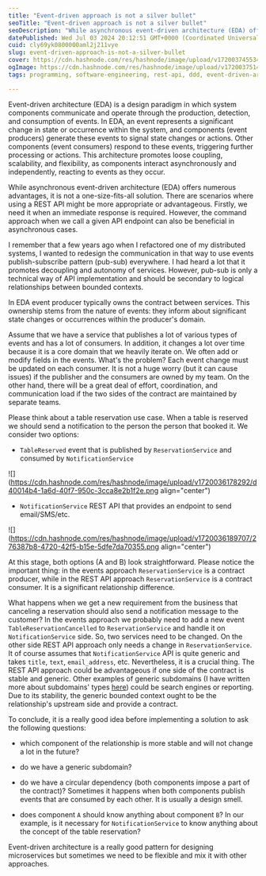 ```yaml
---
title: "Event-driven approach is not a silver bullet"
seoTitle: "Event-driven approach is not a silver bullet"
seoDescription: "While asynchronous event-driven architecture (EDA) offers numerous advantages, it is not a one-size-fits-all solution"
datePublished: Wed Jul 03 2024 20:12:51 GMT+0000 (Coordinated Universal Time)
cuid: cly69yk0800000aml2j211vye
slug: event-driven-approach-is-not-a-silver-bullet
cover: https://cdn.hashnode.com/res/hashnode/image/upload/v1720037455346/e8df12fa-25b9-4ddd-ab2c-9f88b957b832.png
ogImage: https://cdn.hashnode.com/res/hashnode/image/upload/v1720037514226/a381d751-157e-4dc9-b774-cfb6e7504fd0.png
tags: programming, software-engineering, rest-api, ddd, event-driven-architecture

---
```


Event-driven architecture (EDA) is a design paradigm in which system components communicate and operate through the production, detection, and consumption of events. In EDA, an event represents a significant change in state or occurrence within the system, and components (event producers) generate these events to signal state changes or actions. Other components (event consumers) respond to these events, triggering further processing or actions. This architecture promotes loose coupling, scalability, and flexibility, as components interact asynchronously and independently, reacting to events as they occur.

While asynchronous event-driven architecture (EDA) offers numerous advantages, it is not a one-size-fits-all solution. There are scenarios where using a REST API might be more appropriate or advantageous. Firstly, we need it when an immediate response is required. However, the command approach when we call a given API endpoint can also be beneficial in asynchronous cases.

I remember that a few years ago when I refactored one of my distributed systems, I wanted to redesign the communication in that way to use events publish-subscribe pattern (pub-sub) everywhere. I had heard a lot that it promotes decoupling and autonomy of services. However, pub-sub is only a technical way of API implementation and should be secondary to logical relationships between bounded contexts.

In EDA event producer typically owns the contract between services. This ownership stems from the nature of events: they inform about significant state changes or occurrences within the producer's domain.

Assume that we have a service that publishes a lot of various types of events and has a lot of consumers. In addition, it changes a lot over time because it is a core domain that we heavily iterate on. We often add or modify fields in the events. What's the problem? Each event change must be updated on each consumer. It is not a huge worry (but it can cause issues) if the publisher and the consumers are owned by my team. On the other hand, there will be a great deal of effort, coordination, and communication load if the two sides of the contract are maintained by separate teams.

Please think about a table reservation use case. When a table is reserved we should send a notification to the person the person that booked it. We consider two options:

* `TableReserved` event that is published by `ReservationService` and consumed by `NotificationService`
    

![](https://cdn.hashnode.com/res/hashnode/image/upload/v1720036178292/d40014b4-1a6d-40f7-950c-3cca8e2b1f2e.png align="center")

* `NotificationService` REST API that provides an endpoint to send email/SMS/etc.
    

![](https://cdn.hashnode.com/res/hashnode/image/upload/v1720036189707/276387b8-4720-42f5-b15e-5dfe7da70355.png align="center")

At this stage, both options (A and B) look straightforward. Please notice the important thing: in the events approach `ReservationService` is a contract producer, while in the REST API approach `ReservationService` is a contract consumer. It is a significant relationship difference.

What happens when we get a new requirement from the business that canceling a reservation should also send a notification message to the customer? In the events approach we probably need to add a new event `TableReservationCancelled` to `ReservationService` and handle it on `NotificationService` side. So, two services need to be changed. On the other side REST API approach only needs a change in `ReservationService`. It of course assumes that `NotificationService` API is quite generic and takes `title`, `text`, `email_address`, etc. Nevertheless, it is a crucial thing. The REST API approach could be advantageous if one side of the contract is stable and generic. Other examples of generic subdomains (I have written more about subdomains' types [here](https://jorzel.hashnode.dev/strategic-domain-driven-design-subdomains-identification)) could be search engines or reporting. Due to its stability, the generic bounded context ought to be the relationship's upstream side and provide a contract.

To conclude, it is a really good idea before implementing a solution to ask the following questions:

* which component of the relationship is more stable and will not change a lot in the future?
    
* do we have a generic subdomain?
    
* do we have a circular dependency (both components impose a part of the contract)? Sometimes it happens when both components publish events that are consumed by each other. It is usually a design smell.
    
* does component `A` should know anything about component `B`? In our example, is it necessary for `NotificationService` to know anything about the concept of the table reservation?
    

Event-driven architecture is a really good pattern for designing microservices but sometimes we need to be flexible and mix it with other approaches.